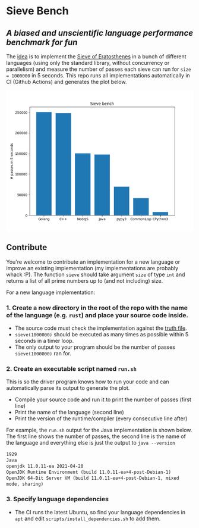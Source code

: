 # Sieve Bench

## _A biased and unscientific language performance benchmark for fun_

The [idea](https://www.youtube.com/watch?v=D3h62rgewZM) is to implement the [Sieve of Eratosthenes](https://en.wikipedia.org/wiki/Sieve_of_Eratosthenes) in a bunch of different languages (using only the standard library, without concurrency or parallelism) and measure the number of passes each sieve can run for `size = 1000000` in 5 seconds. This repo runs all implementations automatically in CI (Github Actions) and generates the plot below.

![plot](./plot1.png)

## Contribute

You're welcome to contribute an implementation for a new language or improve an existing implementation (my implementations are probably whack :P). The function `sieve` should take argument `size` of type `int` and returns a list of all prime numbers up to (and not including) size.

For a new language implementation:

### 1. Create a new directory in the root of the repo with the name of the language (e.g. `rust`) and place your source code inside.

- The source code must check the implementation against the [truth file](https://github.com/kwsp/sieve/blob/main/truth.txt).
- `sieve(1000000)` should be executed as many times as possible within 5 seconds in a timer loop.
- The only output to your program should be the number of passes `sieve(1000000)` ran for.

### 2. Create an executable script named `run.sh`

This is so the driver program knows how to run your code and can automatically parse its output to generate the plot.

- Compile your source code and run it to print the number of passes (first line)
- Print the name of the language (second line)
- Print the version of the runtime/compiler (every consecutive line after)

For example, the `run.sh` output for the Java implementation is shown below. The first line shows the number of passes, the second line is the name of the language and everything else is just the output to `java --version`

```
1929
Java
openjdk 11.0.11-ea 2021-04-20
OpenJDK Runtime Environment (build 11.0.11-ea+4-post-Debian-1)
OpenJDK 64-Bit Server VM (build 11.0.11-ea+4-post-Debian-1, mixed mode, sharing)
```

### 3. Specify language dependencies

- The CI runs the latest Ubuntu, so find your language dependencies in `apt` and edit `scripts/install_dependencies.sh` to add them.
